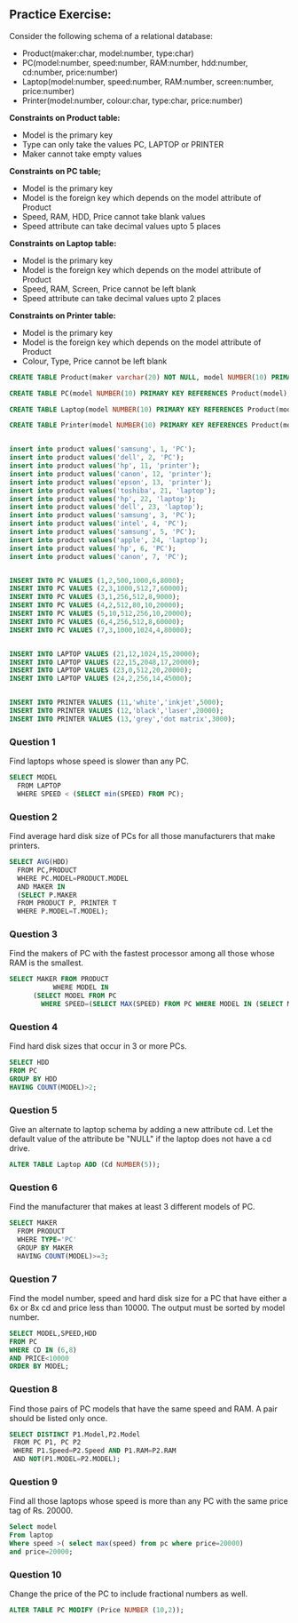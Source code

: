 ## Practice Exercise:

Consider the following schema of a relational database:
- Product(maker:char, model:number, type:char) 
- PC(model:number, speed:number, RAM:number, hdd:number, cd:number, price:number) 
- Laptop(model:number, speed:number, RAM:number, screen:number, price:number) 
- Printer(model:number, colour:char, type:char, price:number) 

**Constraints on Product table:**

- Model is the primary key
- Type can only take the values PC, LAPTOP or PRINTER
- Maker cannot take empty values

**Constraints on PC table;**

- Model is the primary key
- Model is the foreign key which depends on the model attribute of Product
- Speed, RAM, HDD, Price cannot take blank values
- Speed attribute can take decimal values upto 5 places

**Constraints on Laptop table:**

- Model is the primary key
- Model is the foreign key which depends on the model attribute of Product
- Speed, RAM, Screen, Price cannot be left blank
- Speed attribute can take decimal values upto 2 places

**Constraints on Printer table:**

- Model is the primary key
- Model is the foreign key which depends on the model attribute of Product
- Colour, Type, Price cannot be left blank

```sql
CREATE TABLE Product(maker varchar(20) NOT NULL, model NUMBER(10) PRIMARY KEY, type VARCHAR(10) CHECK (type IN ('PC','laptop','printer')));

CREATE TABLE PC(model NUMBER(10) PRIMARY KEY REFERENCES Product(model),speed NUMBER(10,5) NOT NULL ,ram NUMBER(5) NOT NULL , hdd NUMBER(10) NOT NULL, CD NUMBER(10), PRICE NUMBER(10) NOT NULL);

CREATE TABLE Laptop(model NUMBER(10) PRIMARY KEY REFERENCES Product(model),speed NUMBER(10,2) NOT NULL, RAM NUMBER(10) NOT NULL, screen NUMBER(10) NOT NULL,price NUMBER(10) NOT NULL);

CREATE TABLE Printer(model NUMBER(10) PRIMARY KEY REFERENCES Product(model), colour VARCHAR(10) NOT NULL, type VARCHAR(10) NOT NULL, price NUMBER(10) NOT NULL);


insert into product values('samsung', 1, 'PC');
insert into product values('dell', 2, 'PC');
insert into product values('hp', 11, 'printer');
insert into product values('canon', 12, 'printer');
insert into product values('epson', 13, 'printer');
insert into product values('toshiba', 21, 'laptop');
insert into product values('hp', 22, 'laptop');
insert into product values('dell', 23, 'laptop');
insert into product values('samsung', 3, 'PC');
insert into product values('intel', 4, 'PC');
insert into product values('samsung', 5, 'PC');
insert into product values('apple', 24, 'laptop');
insert into product values('hp', 6, 'PC');
insert into product values('canon', 7, 'PC');


INSERT INTO PC VALUES (1,2,500,1000,6,8000);
INSERT INTO PC VALUES (2,3,1000,512,7,60000);
INSERT INTO PC VALUES (3,1,256,512,8,9000);
INSERT INTO PC VALUES (4,2,512,80,10,20000);
INSERT INTO PC VALUES (5,10,512,256,10,20000);
INSERT INTO PC VALUES (6,4,256,512,8,60000);
INSERT INTO PC VALUES (7,3,1000,1024,4,80000);


INSERT INTO LAPTOP VALUES (21,12,1024,15,20000);
INSERT INTO LAPTOP VALUES (22,15,2048,17,20000);
INSERT INTO LAPTOP VALUES (23,0,512,20,20000);
INSERT INTO LAPTOP VALUES (24,2,256,14,45000);


INSERT INTO PRINTER VALUES (11,'white','inkjet',5000);
INSERT INTO PRINTER VALUES (12,'black','laser',20000);
INSERT INTO PRINTER VALUES (13,'grey','dot matrix',3000);
```

### Question 1
Find laptops whose speed is slower than any PC.
```sql
SELECT MODEL
  FROM LAPTOP
  WHERE SPEED < (SELECT min(SPEED) FROM PC);
```
### Question 2
Find average hard disk size of PCs for all those manufacturers that make printers.
```sql
SELECT AVG(HDD)
  FROM PC,PRODUCT
  WHERE PC.MODEL=PRODUCT.MODEL
  AND MAKER IN
  (SELECT P.MAKER
  FROM PRODUCT P, PRINTER T
  WHERE P.MODEL=T.MODEL);
```
### Question 3
Find the makers of PC with the fastest processor among all those whose RAM is the 
smallest.
```sql
SELECT MAKER FROM PRODUCT 
           WHERE MODEL IN
      (SELECT MODEL FROM PC 
        WHERE SPEED=(SELECT MAX(SPEED) FROM PC WHERE MODEL IN (SELECT MODEL FROM PC WHERE RAM=(SELECT MIN(RAM) FROM PC))));
```
### Question 4
Find hard disk sizes that occur in 3 or more PCs.
```sql
SELECT HDD
FROM PC
GROUP BY HDD
HAVING COUNT(MODEL)>2;
```
### Question 5
Give an alternate to laptop schema by adding a new attribute cd. Let the default value of the attribute be "NULL" if the laptop does not have a cd drive.
```sql
ALTER TABLE Laptop ADD (Cd NUMBER(5));
```
### Question 6
Find the manufacturer that makes at least 3 different models of PC.
```sql
SELECT MAKER
  FROM PRODUCT
  WHERE TYPE='PC'
  GROUP BY MAKER
  HAVING COUNT(MODEL)>=3;
```
### Question 7
Find the model number, speed and hard disk size for a PC that have either a 6x or 8x cd and price less than 10000. The output must be sorted by model number.
```sql
SELECT MODEL,SPEED,HDD
FROM PC
WHERE CD IN (6,8)
AND PRICE<10000
ORDER BY MODEL;
```
### Question 8
Find those pairs of PC models that have the same speed and RAM. A pair should be listed only once.
```sql
SELECT DISTINCT P1.Model,P2.Model
 FROM PC P1, PC P2
 WHERE P1.Speed=P2.Speed AND P1.RAM=P2.RAM
 AND NOT(P1.MODEL=P2.MODEL);
```
### Question 9
Find all those laptops whose speed is more than any PC with the same price tag of Rs. 20000.
```sql
Select model
From laptop
Where speed >( select max(speed) from pc where price=20000)
and price=20000;
```
### Question 10
Change the price of the PC to include fractional numbers as well.
```sql
ALTER TABLE PC MODIFY (Price NUMBER (10,2));
```